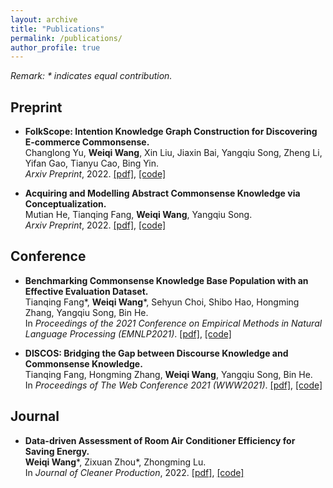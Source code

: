 ```yaml
---
layout: archive
title: "Publications"
permalink: /publications/
author_profile: true
---
```


*Remark: \* indicates equal contribution.*

## Preprint

- **FolkScope: Intention Knowledge Graph Construction for Discovering E-commerce Commonsense.**\
Changlong Yu, **Weiqi Wang**, Xin Liu, Jiaxin Bai, Yangqiu Song, Zheng Li, Yifan Gao, Tianyu Cao, Bing Yin.\
*Arxiv Preprint*, 2022. [[pdf]](https://arxiv.org/pdf/2211.08316.pdf), [[code]](https://github.com/HKUST-KnowComp/FolkScope)

- **Acquiring and Modelling Abstract Commonsense Knowledge via Conceptualization.**\
Mutian He, Tianqing Fang, **Weiqi Wang**, Yangqiu Song.\
*Arxiv Preprint*, 2022. [[pdf]](https://arxiv.org/pdf/2206.01532.pdf), [[code]](https://github.com/HKUST-KnowComp/atomic-conceptualization)

## Conference

- **Benchmarking Commonsense Knowledge Base Population with an Effective Evaluation Dataset.**\
Tianqing Fang\*, **Weiqi Wang**\*, Sehyun Choi, Shibo Hao, Hongming Zhang, Yangqiu Song, Bin He.\
In *Proceedings of the 2021 Conference on Empirical Methods in Natural Language Processing (EMNLP2021)*. [[pdf]](https://aclanthology.org/2021.emnlp-main.705.pdf), [[code]](https://github.com/HKUST-KnowComp/CSKB-Population)

- **DISCOS: Bridging the Gap between Discourse Knowledge and Commonsense Knowledge.**\
Tianqing Fang, Hongming Zhang, **Weiqi Wang**, Yangqiu Song, Bin He.\
In *Proceedings of The Web Conference 2021 (WWW2021)*. [[pdf]](https://dl.acm.org/doi/pdf/10.1145/3442381.3450117), [[code]](https://github.com/HKUST-KnowComp/DISCOS-commonsense)

## Journal

- **Data-driven Assessment of Room Air Conditioner Efficiency for Saving Energy.**\
**Weiqi Wang**\*, Zixuan Zhou\*, Zhongming Lu.\
In *Journal of Cleaner Production*, 2022. [[pdf]](https://doi.org/10.1016/j.jclepro.2022.130615), [[code]](https://github.com/MighTy-Weaver/Inefficient-AC-detection)

